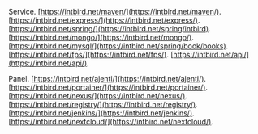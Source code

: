 Service. 
[https://intbird.net/maven/](https://intbird.net/maven/). 
[https://intbird.net/express/](https://intbird.net/express/). 
[https://intbird.net/spring/](https://intbird.net/spring/intbird). 
[https://intbird.net/mongo/](https://intbird.net/mongo/). 
[https://intbird.net/mysql/](https://intbird.net/spring/book/books). 
[https://intbird.net/fps/](https://intbird.net/fps/). 
[https://intbird.net/api/](https://intbird.net/api/). 

Panel. 
[https://intbird.net/ajenti/](https://intbird.net/ajenti/). 
[https://intbird.net/portainer/](https://intbird.net/portainer/). 
[https://intbird.net/nexus/](https://intbird.net/nexus/). 
[https://intbird.net/registry/](https://intbird.net/registry/). 
[https://intbird.net/jenkins/](https://intbird.net/jenkins/). 
[https://intbird.net/nextcloud/](https://intbird.net/nextcloud/). 

